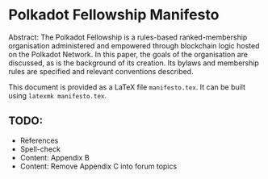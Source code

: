 # Polkadot Fellowship Manifesto

Abstract: The Polkadot Fellowship is a rules-based ranked-membership organisation administered and empowered
through blockchain logic hosted on the Polkadot Network. In this paper, the goals of the organisation are discussed, as is the background of its creation. Its bylaws and membership rules are specified and relevant conventions described.

This document is provided as a LaTeX file `manifesto.tex`. It can be built using `latexmk manifesto.tex`.

## TODO:

- References
- Spell-check
- Content: Appendix B
- Content: Remove Appendix C into forum topics

